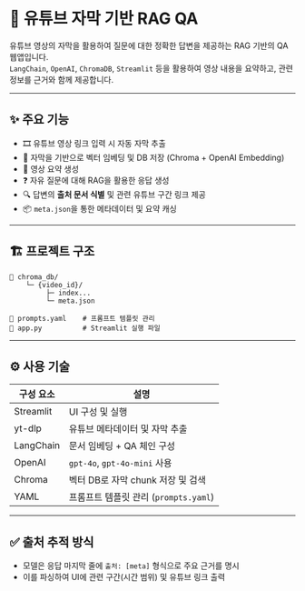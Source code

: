 # 🎥 유튜브 자막 기반 RAG QA

유튜브 영상의 자막을 활용하여 질문에 대한 정확한 답변을 제공하는 RAG 기반의 QA 웹앱입니다.  
`LangChain`, `OpenAI`, `ChromaDB`, `Streamlit` 등을 활용하여 영상 내용을 요약하고, 관련 정보를 근거와 함께 제공합니다.   

---

## ✨ 주요 기능

- 🎞️ 유튜브 영상 링크 입력 시 자동 자막 추출
- 🧠 자막을 기반으로 벡터 임베딩 및 DB 저장 (Chroma + OpenAI Embedding)
- 🧾 영상 요약 생성
- ❓ 자유 질문에 대해 RAG을 활용한 응답 생성
- 🔍 답변의 **출처 문서 식별** 및 관련 유튜브 구간 링크 제공
- 📦 `meta.json`을 통한 메타데이터 및 요약 캐싱

---

## 🏗️ 프로젝트 구조

```
📁 chroma_db/
    └─ {video_id}/
         ├─ index...
         └─ meta.json

📄 prompts.yaml    # 프롬프트 템플릿 관리
📄 app.py          # Streamlit 실행 파일
```

---

## ⚙️ 사용 기술

| 구성 요소 | 설명 |
|-----------|------|
| Streamlit | UI 구성 및 실행 |
| yt-dlp    | 유튜브 메타데이터 및 자막 추출 |
| LangChain | 문서 임베딩 + QA 체인 구성 |
| OpenAI    | `gpt-4o`, `gpt-4o-mini` 사용 |
| Chroma    | 벡터 DB로 자막 chunk 저장 및 검색 |
| YAML      | 프롬프트 템플릿 관리 (`prompts.yaml`) |

---

## ✅ 출처 추적 방식

- 모델은 응답 마지막 줄에 `출처: [meta]` 형식으로 주요 근거를 명시
- 이를 파싱하여 UI에 관련 구간(시간 범위) 및 유튜브 링크 출력
